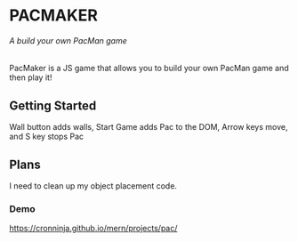# PACMAKER
###### A build your own PacMan game

PacMaker is a JS game that allows you to build your own PacMan game and then play it!

## Getting Started
Wall button adds walls, Start Game adds Pac to the DOM, Arrow keys move, and S key stops Pac

## Plans
I need to clean up my object placement code.

### Demo
https://cronninja.github.io/mern/projects/pac/